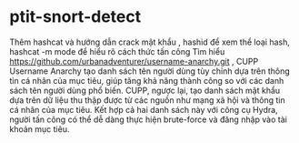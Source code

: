 # ptit-snort-detect
Thêm hashcat và hướng dẫn crack mật khẩu , hashid để xem thể loại hash, hashcat -m mode để hiểu rõ cách thức tấn công
Tìm hiểu https://github.com/urbanadventurer/username-anarchy.git , CUPP 
 Username Anarchy tạo danh sách tên người dùng tùy chỉnh dựa trên thông tin cá nhân của mục tiêu, giúp tăng khả năng thành công so với các danh sách tên người dùng phổ biến. 
 CUPP, ngược lại, tạo danh sách mật khẩu dựa trên dữ liệu thu thập được từ các nguồn như mạng xã hội và thông tin cá nhân của mục tiêu. Kết hợp cả hai danh sách này với công cụ Hydra, người tấn công có thể dễ dàng thực hiện brute-force và đăng nhập vào tài khoản mục tiêu.


